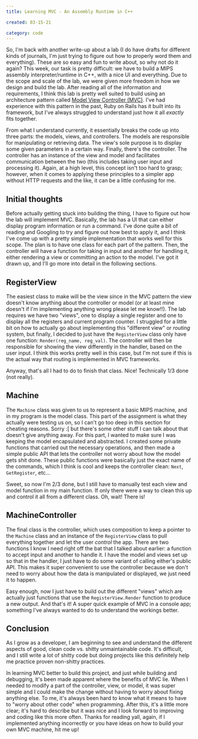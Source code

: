 ```yaml
---
title: Learning MVC - An Assembly Runtime in C++

created: 03-15-21

category: code
---
```


So, I'm back with another write-up about a lab (I do have drafts for different kinds of journals, I'm just trying to figure out how to properly word them and everything). These are so easy and fun to write about, so why not do it again? This week, our task is pretty difficult: we have to build a MIPS assembly interpreter/runtime in C++, with a nice UI and everything. Due to the scope and scale of the lab, we were given more freedom in how we design and build the lab. After reading all of the information and requirements, I think this lab is pretty well suited to build using an architecture pattern called [Model View Controller (MVC)](https://en.wikipedia.org/wiki/Model%E2%80%93view%E2%80%93controller). I've had experience with this pattern in the past, Ruby on Rails has it built into its framework, but I've always struggled to understand just how it all *exactly* fits together. 

From what I understand currently, it essentially breaks the code up into three parts: the models, views, and controllers. The models are responsible for manipulating or retrieving data. The view's sole purpose is to display some given parameters in a certain way. Finally, there's the controller. The controller has an instance of the view and model and facilitates communication between the two (this includes taking user input and processing it). Again, at a high level, this concept isn't too hard to grasp; however, when it comes to applying these principles to a simpler app without HTTP requests and the like, it can be a little confusing for me.

## Initial thoughts

Before actually getting stuck into building the thing, I have to figure out how the lab will implement MVC. Basically, the lab has a UI that can either display program information or run a command. I've done quite a bit of reading and Googling to try and figure out how best to apply it, and I think I've come up with a pretty simple implementation that works well for this scope. The plan is to have one class for each part of the pattern. Then, the controller will have a function for taking in input and another for handling it, either rendering a view or committing an action to the model. I've got it drawn up, and I'll go more into detail in the following sections.

## RegisterView

The easiest class to make will be the view since in the MVC pattern the view doesn't know anything about the controller or model (or at least mine doesn't if I'm implementing anything wrong please let me know!!). The lab requires we have two "views", one to display a single register and one to display all the registers and current program counter. I struggled for a little bit on how to actually go about implementing this "different view" or *routing* system, but finally, I decided to just have the `RegisterView` class only have one function: `Render(reg_name, reg_val)`. The controller will then be responsible for showing the view differently in the handler, based on the user input. I think this works pretty well in this case, but I'm not sure if this is the actual way that routing is implemented in MVC frameworks.

Anyway, that's all I had to do to finish that class. Nice! Technically 1/3 done (not really).

## Machine

The `Machine` class was given to us to represent a basic MIPS machine, and in my program is the model class. This part of the assignment is what they actually were testing us on, so I can't go too deep in this section for cheating reasons. Sorry :[ but there's some other stuff I can talk about that doesn't give anything away. For this part, I wanted to make sure I was keeping the model encapsulated and abstracted. I created some private functions that carried out the necessary operations, and then made a simple public API that lets the controller not worry about how the model gets shit done. These public functions were basically just the exact name of the commands, which I think is cool and keeps the controller clean: `Next`, `GetRegister`, etc...

Sweet, so now I'm 2/3 done, but I still have to manually test each view and model function in my main function. If only there were a way to clean this up and control it all from a different class. Oh, wait! There is!

## MachineController

The final class is the controller, which uses composition to keep a pointer to the `Machine` class and an instance of the `RegisterView` class to pull everything together and let the user *control* the app. There are two functions I know I need right off the bat that I talked about earlier: a function to accept input and another to handle it. I have the model and views set up so that in the handler, I just have to do some variant of calling either's public API. This makes it super convenient to use the controller because we don't need to worry about how the data is manipulated or displayed, we just need it to happen.

Easy enough, now I just have to build out the different "views" which are actually just functions that use the `RegisterView.Render` function to produce a new output. And that's it! A super quick example of MVC in a console app; something I've always wanted to do to understand the workings better.

## Conclusion

As I grow as a developer, I am beginning to see and understand the different aspects of good, clean code vs. shitty unmaintainable code. It's difficult, and I still write a lot of shitty code but doing projects like this definitely help me practice proven non-shitty practices.

In learning MVC better to build this project, and just while building and debugging, it's been made apparent where the benefits of MVC lie. When I needed to modify a part of the controller, view, or model, it was super simple and I could make the change without having to worry about fixing anything else. To me, it's always been hard to know what it means to have to "worry about other code" when programming. After this, it's a little more clear; it's hard to describe but it was nice and I look forward to improving and coding like this more often. Thanks for reading yall, again, if I implemented anything incorrectly or you have ideas on how to build your own MVC machine, hit me up!